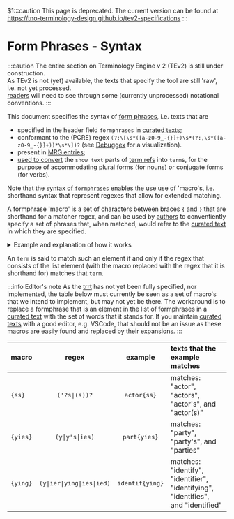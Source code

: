 $1:::caution
This page is deprecated. The current version can be found at https://tno-terminology-design.github.io/tev2-specifications
:::


# Form Phrases - Syntax

:::caution
The entire section on Terminology Engine v 2 (TEv2) is still under construction.<br/>
As TEv2 is not (yet) available, the texts that specify the tool are still 'raw', i.e. not yet processed.<br/>[readers](@) will need to see through some (currently unprocessed) notational conventions.
:::

This document specifies the syntax of [form phrases](@), i.e. texts that are
- specified in the header field `formphrases` in [curated texts](@);
- conformant to the (PCRE) regex `(?:\[\s*([a-z0-9_-{}]+)\s*(?:,\s*([a-z0-9_-{}]+))*\s*\])?` (see [Debuggex](https://www.debuggex.com/r/C0IZ2ZN-qnQzGB2B) for a visualization).
- present in [MRG entries](@);
- [used to convert](/docs/tev2/spec-tools/trrt#id) the `show text` parts of [term refs](@) into `term`s, for the purpose of accommodating plural forms (for nouns) or conjugate forms (for verbs).

Note that the [syntax of `formphrases`](/docs/tev2/spec-syntax/form-phrase-syntax) enables the use use of 'macro's, i.e. shorthand syntax that represent regexes that allow for extended matching.

A formphrase 'macro' is a set of characters between braces `{` and `}` that are shorthand for a matcher regex, and can be used by [authors](@) to conventiently specify a set of phrases that, when matched, would refer to the [curated text](@) in which they are specified.

<details>
   <summary>Example and explanation of how it works</summary>

Suppose we have a [curated text](@) for the term `actor`, and in its front matter, we specify:

~~~ yaml
formPhrases: actor{ss}
~~~

The part `{ss}` is a macro, that suppose it is associated with the regex `(?:'?s|\(s\))?`.

When the [trrt](@) converts a [ref text](@), one of the things it needs to do is to [convert a so-called `show-text` into a `term`](/docs/tev2/spec-tools/trrt#term) that exists in some [curated text](@). If the `show-text` does not match the `term` of any of the [curated texts](@), the [trrt](@) will try to match it against every form phrase in every [curated text](@), including the formphrase `actor{ss}`.

This is done as follows:
1. all macros in the formphrase are replaced with their respective regexes, thereby transforming the formphrase into a regex itself;
2. a regex engine is called that determines whether or not `show-text` satisfies that regex. If (and only if) it does, there is a match.

</details>

An `term` is said to match such an element if and only if the regex that consists of the list element (with the macro replaced with the regex that it is shorthand for) matches that `term`.

:::info Editor's note
As the [trrt](@) has not yet been fully specified, nor implemented, the table below must currently be seen as a set of macro's that we intend to implement, but may not yet be there. The workaround is to replace a formphrase that is an element in the list of formphrases in a [curated text](@) with the set of words that it stands for. If you maintain [curated texts](@) with a good editor, e.g. VSCode, that should not be an issue as these macros are easily found and replaced by their expansions.
:::

| macro    |           regex                       |     example     | texts that the example matches |
| -------- | :-----------------------------------: | :-------------: | :----------------------------- |
| `{ss}`   | <code>('?s\|(s\))?</code>             | `actor{ss}`     | matches: "actor", "actors", "actor's", and "actor(s)" |
| `{yies}` | <code>(y\|y's\|ies)</code>            | `part{yies}`    | matches: "party", "party's", and "parties" |
| `{ying}` | <code>(y\|ier\|ying\|ies\|ied)</code> | `identif{ying}` | matches: "identify", "identifier", "identifying", "identifies", and "identified" |
